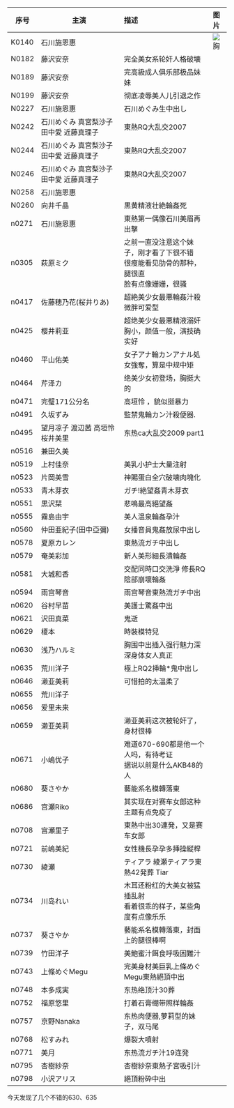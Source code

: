 | 序号 |主演 | 描述|  图片|
|  ----- | -----|:-------------|  :-----|
| K0140| 石川施恩惠 | |![胸](#) | 
|N0182 |藤沢安奈  | 完全美女系轮奸人格破壊 | | 
|N0189 |藤沢安奈  | 完高級成人俱乐部极品妹妹 | | 
|N0199 |藤沢安奈  | 彻底凌辱美人儿引退之作 | | 
|N0227|石川施恩惠  | 石川めぐみ生中出し| | 
|N0242 |石川めぐみ 真宮梨沙子 田中愛 近藤真理子  | 東熱RQ大乱交2007| | 
|N0244 |石川めぐみ 真宮梨沙子 田中愛 近藤真理子  | 東熱RQ大乱交2007| | 
|N0246 |石川めぐみ 真宮梨沙子 田中愛 近藤真理子  | 東熱RQ大乱交2007| | 
|N0258|石川施恩惠  | | | 
|N0260 |向井千晶  |黒黄精液壮絶輪姦死 | | 
|n0271 |石川施恩惠  |東熱第一偶像石川美眉再出擊 | | 
|n0305 |萩原ミク  | 之前一直没注意这个妹子，刚才看了下很不错</br>很瘦能看见肋骨的那种，腿很直</br>脸有点像姗姗，很骚| | 
|n0417|佐藤穂乃花(桜井りあ)  |超絶美少女最悪輪姦汁殺</br>微胖可爱型 | | 
|n0425 |樱井莉亚  |超绝美少女最悪精液溺奸 </br>胸小，颜值一般，演技确实好| | 
|n0460 |平山佑美  |女子アナ輪カンアナル処女強奪，算是中规中矩 | | 
|n0464 |芹泽カ  |绝美少女初登场，胸挺大的 | | 
|n0471 |完璧171公分名  |高垣怜 ，貌似挺暴力| | 
|n0491 |久坂ずみ  |監禁鬼輪カン汁殺便器. | | 
|n0495 |望月凉子 渡辺茜 高垣怜 桜井美里  |东热ca大乱交2009 part1  | | 
|n0516 |兼田久美  | | | 
|n0519 |上村佳奈|美乳小护士大量注射  | | 
|n0523 |片岡美雪  |神賜蛋白全穴破壊肉塊化 | | 
|n0533 |青木芽衣  |ガチ!絶望姦青木芽衣 | | 
|n0551 |黒沢栞  |悲鳴最高絕望姦 | | 
|n0555 |霧島由宇  | 美人温泉輪姦孕汁 | | 
|n0560 |仲田亜紀子(田中亞彌)  |女播音員鬼姦放尿中出し  | | 
|n0578 |夏原カレン  |東熱流ガチ中出し | | 
|n0579 |奄美彩加  |新人美形細長潰輪姦 | | 
|n0581 | 大城和香 | 交配同時口交洗淨 修長RQ陰部崩壞輪姦 | |
|n0594 |雨宫琴音  | 雨宫琴音東熱流ガチ中出| | 
|n0620 | 谷村早苗  |美護士驚姦中出 | | 
|n0621 | 沢田真菜 |鬼逝 | | 
|n0629 | 榎本 | 時裝模特兒| | 
|n0630 |浅乃ハルミ  |胸围中出插入强行魅力深深身体女人真正 | | 
|n0635 |荒川洋子  |極上RQ2挿輪*鬼中出し | | 
|n0646 |濑亚美莉  |可惜拍的太温柔了 | | 
|n0655 | 荒川洋子  | | | 
|n0656 |爱里未来  | | | 
|n0659 |濑亚美莉| 濑亚美莉这次被轮奸了，身材很棒| | 
|n0671 |小嶋优子  | 难道670-690都是他一个人吗，有待考证</br>据说以前是什么AKB48的人| | 
|n0680 | 葵さやか  | 藝能系名模轉落東 | | 
|n0686 | 宫瀬Riko |其实现在对赛车女郎这种主题有点免疫了 | | 
|n0708 | 宫瀬里子 |東熱中出30連発，又是赛车女郎 | | 
|n0721 | 前嶋美紀 | 女性機長孕孕多挿操縦桿| | 
|n0730 |   綾瀬|ティアラ 綾瀬ティアラ東熱42発葬 Tiar | | 
|n0734 |川岛れい  |木耳还粉红的大美女被猛插乱射</br>看着很乖的样子，某些角度有点像乐乐| | 
|n0737 |葵さやか  | 藝能系名模轉落東，封面上的腿很棒啊| | 
|n0739 | 竹田洋子 | 美鮑蜜汁餌食呼吸困難汁 | | 
|n0743 | 上條めぐMegu |完美身材美巨乳上條めぐMegu東熱絕頂中出 | | 
|n0748 | 本多成実 |东热绝顶汁30葬 | | 
|n0752 | 福原悠里  |打着石膏绷带照样輪姦 | | 
|n0757 |  京野Nanaka| 东热肉便器,萝莉型的妹子，双马尾| | 
|n0768 |  松すみれ| 爆裂大噴射 | | 
|n0771 | 美月 |东热流ガチ汁19连発 | | 
|n0795 |杏樹紗奈  |杏樹紗奈東熱子宮吸引汁 | | 
|n0798 |  小沢アリス  | 絕頂粉砕中出| | 


今天发现了几个不错的630、635